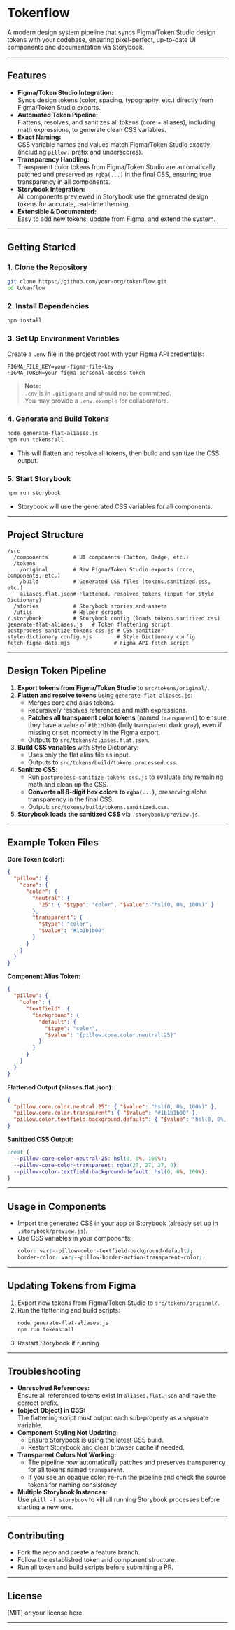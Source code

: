 # Tokenflow

A modern design system pipeline that syncs Figma/Token Studio design tokens with your codebase, ensuring pixel-perfect, up-to-date UI components and documentation via Storybook.

---

## Features

- **Figma/Token Studio Integration:**  
  Syncs design tokens (color, spacing, typography, etc.) directly from Figma/Token Studio exports.
- **Automated Token Pipeline:**  
  Flattens, resolves, and sanitizes all tokens (core + aliases), including math expressions, to generate clean CSS variables.
- **Exact Naming:**  
  CSS variable names and values match Figma/Token Studio exactly (including `pillow.` prefix and underscores).
- **Transparency Handling:**  
  Transparent color tokens from Figma/Token Studio are automatically patched and preserved as `rgba(...)` in the final CSS, ensuring true transparency in all components.
- **Storybook Integration:**  
  All components previewed in Storybook use the generated design tokens for accurate, real-time theming.
- **Extensible & Documented:**  
  Easy to add new tokens, update from Figma, and extend the system.

---

## Getting Started

### 1. Clone the Repository

```sh
git clone https://github.com/your-org/tokenflow.git
cd tokenflow
```

### 2. Install Dependencies

```sh
npm install
```

### 3. Set Up Environment Variables

Create a `.env` file in the project root with your Figma API credentials:

```env
FIGMA_FILE_KEY=your-figma-file-key
FIGMA_TOKEN=your-figma-personal-access-token
```

> **Note:**  
> `.env` is in `.gitignore` and should not be committed.  
> You may provide a `.env.example` for collaborators.

### 4. Generate and Build Tokens

```sh
node generate-flat-aliases.js
npm run tokens:all
```
- This will flatten and resolve all tokens, then build and sanitize the CSS output.

### 5. Start Storybook

```sh
npm run storybook
```
- Storybook will use the generated CSS variables for all components.

---

## Project Structure

```
/src
  /components        # UI components (Button, Badge, etc.)
  /tokens
    /original        # Raw Figma/Token Studio exports (core, components, etc.)
    /build           # Generated CSS files (tokens.sanitized.css, etc.)
    aliases.flat.json# Flattened, resolved tokens (input for Style Dictionary)
  /stories           # Storybook stories and assets
  /utils             # Helper scripts
/.storybook          # Storybook config (loads tokens.sanitized.css)
generate-flat-aliases.js   # Token flattening script
postprocess-sanitize-tokens-css.js # CSS sanitizer
style-dictionary.config.mjs        # Style Dictionary config
fetch-figma-data.mjs              # Figma API fetch script
```

---

## Design Token Pipeline

1. **Export tokens from Figma/Token Studio** to `src/tokens/original/`.
2. **Flatten and resolve tokens** using `generate-flat-aliases.js`:
   - Merges core and alias tokens.
   - Recursively resolves references and math expressions.
   - **Patches all transparent color tokens** (named `transparent`) to ensure they have a value of `#1b1b1b00` (fully transparent dark gray), even if missing or set incorrectly in the Figma export.
   - Outputs to `src/tokens/aliases.flat.json`.
3. **Build CSS variables** with Style Dictionary:
   - Uses only the flat alias file as input.
   - Outputs to `src/tokens/build/tokens.processed.css`.
4. **Sanitize CSS**:
   - Run `postprocess-sanitize-tokens-css.js` to evaluate any remaining math and clean up the CSS.
   - **Converts all 8-digit hex colors to `rgba(...)`**, preserving alpha transparency in the final CSS.
   - Output: `src/tokens/build/tokens.sanitized.css`.
5. **Storybook loads the sanitized CSS** via `.storybook/preview.js`.

---

## Example Token Files

**Core Token (color):**
```json
{
  "pillow": {
    "core": {
      "color": {
        "neutral": {
          "25": { "$type": "color", "$value": "hsl(0, 0%, 100%)" }
        },
        "transparent": {
          "$type": "color",
          "$value": "#1b1b1b00"
        }
      }
    }
  }
}
```

**Component Alias Token:**
```json
{
  "pillow": {
    "color": {
      "textfield": {
        "background": {
          "default": {
            "$type": "color",
            "$value": "{pillow.core.color.neutral.25}"
          }
        }
      }
    }
  }
}
```

**Flattened Output (aliases.flat.json):**
```json
{
  "pillow.core.color.neutral.25": { "$value": "hsl(0, 0%, 100%)" },
  "pillow.core.color.transparent": { "$value": "#1b1b1b00" },
  "pillow.color.textfield.background.default": { "$value": "hsl(0, 0%, 100%)" }
}
```

**Sanitized CSS Output:**
```css
:root {
  --pillow-core-color-neutral-25: hsl(0, 0%, 100%);
  --pillow-core-color-transparent: rgba(27, 27, 27, 0);
  --pillow-color-textfield-background-default: hsl(0, 0%, 100%);
}
```

---

## Usage in Components

- Import the generated CSS in your app or Storybook (already set up in `.storybook/preview.js`).
- Use CSS variables in your components:
  ```css
  color: var(--pillow-color-textfield-background-default);
  border-color: var(--pillow-border-action-transparent-color);
  ```

---

## Updating Tokens from Figma

1. Export new tokens from Figma/Token Studio to `src/tokens/original/`.
2. Run the flattening and build scripts:
   ```sh
   node generate-flat-aliases.js
   npm run tokens:all
   ```
3. Restart Storybook if running.

---

## Troubleshooting

- **Unresolved References:**  
  Ensure all referenced tokens exist in `aliases.flat.json` and have the correct prefix.
- **[object Object] in CSS:**  
  The flattening script must output each sub-property as a separate variable.
- **Component Styling Not Updating:**  
  - Ensure Storybook is using the latest CSS build.
  - Restart Storybook and clear browser cache if needed.
- **Transparent Colors Not Working:**  
  - The pipeline now automatically patches and preserves transparency for all tokens named `transparent`.
  - If you see an opaque color, re-run the pipeline and check the source tokens for naming consistency.
- **Multiple Storybook Instances:**  
  Use `pkill -f storybook` to kill all running Storybook processes before starting a new one.

---

## Contributing

- Fork the repo and create a feature branch.
- Follow the established token and component structure.
- Run all token and build scripts before submitting a PR.

---

## License

[MIT] or your license here.

---
